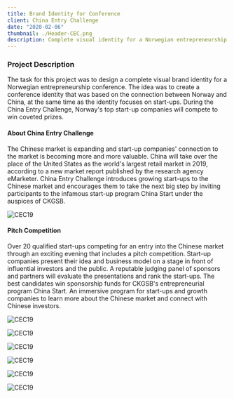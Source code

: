 ```yaml
---
title: Brand Identity for Conference
client: China Entry Challenge
date: "2020-02-06"
thumbnail: ./Header-CEC.png
description: Complete visual identity for a Norwegian entrepreneurship conference in Trondheim, Norway.
---
```


### Project Description

The task for this project was to design a complete visual brand identity for a Norwegian entrepreneurship conference. The idea was to create a conference identity that was based on the connection between Norway and China, at the same time as the identity focuses on start-ups. During the China Entry Challenge, Norway's top start-up companies will compete to win coveted prizes.

#### About China Entry Challenge

The Chinese market is expanding and start-up companies' connection to the market is becoming more and more valuable. China will take over the place of the United States as the world's largest retail market in 2019, according to a new market report published by the research agency eMarketer. China Entry Challenge introduces growing start-ups to the Chinese market and encourages them to take the next big step by inviting participants to the infamous start-up program China Start under the auspices of CKGSB.

<div class="kg-card kg-image-card kg-width-full">

![CEC19](./identitet.jpg)

</div>

#### Pitch Competition

Over 20 qualified start-ups competing for an entry into the Chinese market through an exciting evening that includes a pitch competition. Start-up companies present their idea and business model on a stage in front of influential investors and the public. A reputable judging panel of sponsors and partners will evaluate the presentations and rank the start-ups. The best candidates win sponsorship funds for CKGSB's entrepreneurial program China Start. An immersive program for start-ups and growth companies to learn more about the Chinese market and connect with Chinese investors.

<div class="kg-card kg-image-card kg-width-full">

![CEC19](./Mix.jpg)

</div>

<div class="kg-card kg-image-card kg-width-full">

![CEC19](./banner.jpg)

</div>

<div class="kg-card kg-image-card kg-width-full">

![CEC19](./capeesh.jpg)

</div>

<div class="kg-card kg-image-card kg-width-full">

![CEC19](./tlab.jpg)

</div>

<div class="kg-card kg-image-card kg-width-full">

![CEC19](./header-yellow.png)

</div>

<div class="kg-card kg-image-card kg-width-full">

![CEC19](./CEC-PYWTC.jpg)

</div>
